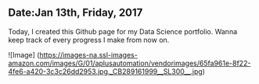 ## Date:Jan 13th, Friday, 2017

Today, I created this Github page for my Data Science portfolio. Wanna keep track of every progress I make from now on.

![Image]
(https://images-na.ssl-images-amazon.com/images/G/01/aplusautomation/vendorimages/65fa961e-8f22-4fe6-a420-3c3c26dd2953.jpg._CB289161999__SL300__.jpg)